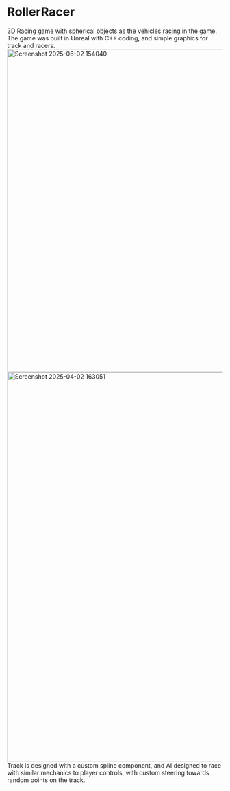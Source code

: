 # RollerRacer
3D Racing game with spherical objects as the vehicles racing in the game. 
The game was built in Unreal with C++ coding, and simple graphics for track and racers.
<img width="2000" height="753" alt="Screenshot 2025-06-02 154040" src="https://github.com/user-attachments/assets/507f9875-0f8b-4192-8412-2f11582d61d7" />
<img width="1204" height="909" alt="Screenshot 2025-04-02 163051" src="https://github.com/user-attachments/assets/50970dc1-6249-48d7-b55c-c4a1a39bb648" />
Track is designed with a custom spline component, and AI designed to race with similar mechanics to player controls, with custom steering towards random points on the track.
